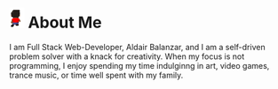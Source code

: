 # ![aldair_sprite](./aldair_sprite_animation.gif) About Me
I am Full Stack Web-Developer, Aldair Balanzar, and I am a self-driven problem solver with a knack for creativity. When my focus is not programming, I enjoy spending my time indulginng in art, video games, trance music, or time well spent with my family. 
